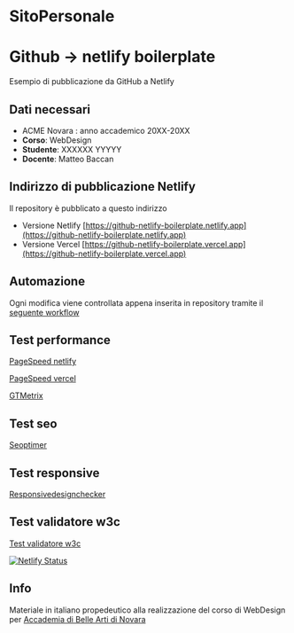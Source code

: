 # SitoPersonale

# Github -> netlify boilerplate

Esempio di pubblicazione da GitHub a Netlify

## Dati necessari

- ACME Novara : anno accademico 20XX-20XX
- __Corso__: WebDesign
- __Studente__: XXXXXX YYYYY
- __Docente__: Matteo Baccan

## Indirizzo di pubblicazione Netlify

Il repository è pubblicato a questo indirizzo 
- Versione Netlify [https://github-netlify-boilerplate.netlify.app](https://github-netlify-boilerplate.netlify.app)
- Versione Vercel [https://github-netlify-boilerplate.vercel.app](https://github-netlify-boilerplate.vercel.app)

## Automazione

Ogni modifica viene controllata appena inserita in repository tramite il [seguente workflow](https://github.com/matteobaccan/github-netlify-boilerplate/blob/main/.github/workflows/main.yml)

## Test performance

[PageSpeed netlify](https://pagespeed.web.dev/report?url=https%3A%2F%2Fgithub-netlify-boilerplate.netlify.app)

[PageSpeed vercel](https://pagespeed.web.dev/report?url=https%3A%2F%2Fgithub-netlify-boilerplate.vercel.app)

[GTMetrix](https://gtmetrix.com/reports/github-netlify-boilerplate.netlify.app/HMFhnoTV/?guest=1)

## Test seo

[Seoptimer](https://www.seoptimer.com/github-netlify-boilerplate.netlify.app)

## Test responsive

[Responsivedesignchecker](https://responsivedesignchecker.com/checker.php?url=https%3A%2F%2Fgithub-netlify-boilerplate.netlify.app&width=1400&height=700)

## Test validatore w3c

[Test validatore w3c](https://validator.w3.org/nu/?doc=https%3A%2F%2Fgithub-netlify-boilerplate.netlify.app)

[![Netlify Status](https://api.netlify.com/api/v1/badges/70026311-956c-41d1-819d-633391ab5ff2/deploy-status)](https://app.netlify.com/sites/github-netlify-boilerplate/deploys)

## Info

Materiale in italiano propedeutico alla realizzazione del corso di WebDesign per [Accademia di Belle Arti di Novara](http://www.acmenovara.it/)
